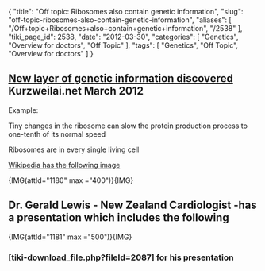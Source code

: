 {
    "title": "Off topic: Ribosomes also contain genetic information",
    "slug": "off-topic-ribosomes-also-contain-genetic-information",
    "aliases": [
        "/Off+topic+Ribosomes+also+contain+genetic+information",
        "/2538"
    ],
    "tiki_page_id": 2538,
    "date": "2012-03-30",
    "categories": [
        "Genetics",
        "Overview for doctors",
        "Off Topic"
    ],
    "tags": [
        "Genetics",
        "Off Topic",
        "Overview for doctors"
    ]
}


## [New layer of genetic information discovered](http://www.kurzweilai.net/new-layer-of-genetic-information-discovered) Kurzweilai.net  March 2012

Example:

Tiny changes in the ribosome can slow the protein production process to one-tenth of its normal speed 

Ribosomes are in every single living cell

[Wikipedia has the following image](http://en.wikipedia.org/wiki/Ribosome)

{IMG(attId="1180" max ="400")}{IMG}

## Dr. Gerald Lewis - New Zealand Cardiologist -has a presentation which includes the following

{IMG(attId="1181" max ="500")}{IMG}

### <span>[tiki-download_file.php?fileId=2087]</span> for his presentation